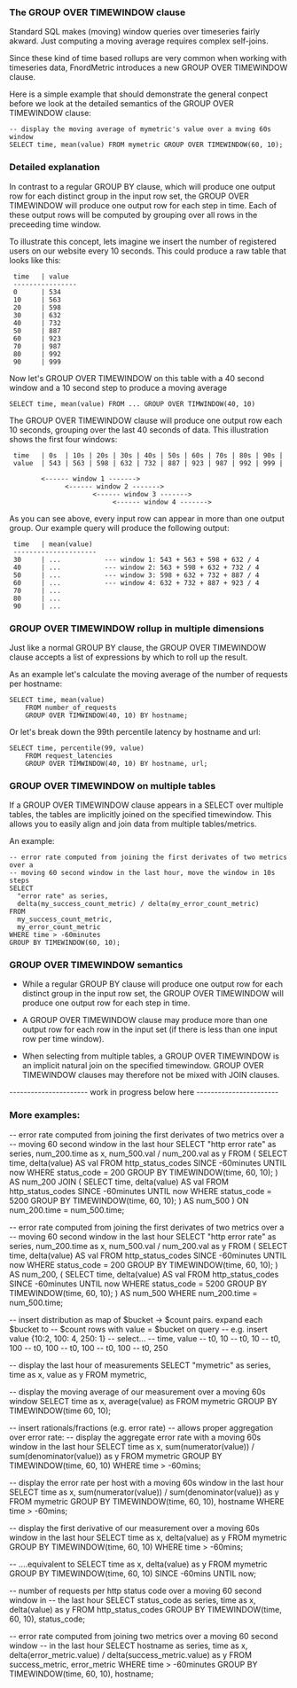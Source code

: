 

### The GROUP OVER TIMEWINDOW clause

Standard SQL makes (moving) window queries over timeseries fairly akward. Just
computing a moving average requires complex self-joins.

Since these kind of time based rollups are very common when working with
timeseries data, FnordMetric introduces a new GROUP OVER TIMEWINDOW clause.

Here is a simple example that should demonstrate the general conpect before we
look at the detailed semantics of the GROUP OVER TIMEWINDOW clause:

    -- display the moving average of mymetric's value over a mving 60s window
    SELECT time, mean(value) FROM mymetric GROUP OVER TIMEWINDOW(60, 10);

### Detailed explanation

In contrast to a regular GROUP BY clause, which will produce one output row for
each distinct group in the input row set, the GROUP OVER TIMEWINDOW will produce
one output row for each step in time. Each of these output rows will be computed
by grouping over all rows in the preceeding time window.

To illustrate this concept, lets imagine we insert the number of registered users
on our website every 10 seconds. This could produce a raw table that looks like
this:

     time   | value
     ----------------
     0      | 534
     10     | 563
     20     | 598
     30     | 632
     40     | 732
     50     | 887
     60     | 923
     70     | 987
     80     | 992
     90     | 999

Now let's GROUP OVER TIMEWINDOW on this table with a 40 second window and a 10
second step to produce a moving average

    SELECT time, mean(value) FROM ... GROUP OVER TIMWINDOW(40, 10)

The GROUP OVER TIMEWINDOW clause will produce one output row each 10 seconds,
grouping over the last 40 seconds of data. This illustration shows the first
four windows:

     time   | 0s  | 10s | 20s | 30s | 40s | 50s | 60s | 70s | 80s | 90s |
     value  | 543 | 563 | 598 | 632 | 732 | 887 | 923 | 987 | 992 | 999 |

            <------ window 1 ------->
                  <------ window 2 ------->
                         <------ window 3 ------->
                              <------ window 4 ------->


As you can see above, every input row can appear in more than one output group.
Our example query will produce the following output:

     time   | mean(value)
     ---------------------
     30     | ...           --- window 1: 543 + 563 + 598 + 632 / 4
     40     | ...           --- window 2: 563 + 598 + 632 + 732 / 4
     50     | ...           --- window 3: 598 + 632 + 732 + 887 / 4
     60     | ...           --- window 4: 632 + 732 + 887 + 923 / 4
     70     | ...
     80     | ...
     90     | ...


### GROUP OVER TIMEWINDOW rollup in multiple dimensions

Just like a normal GROUP BY clause, the GROUP OVER TIMEWINDOW clause accepts
a list of expressions by which to roll up the result.

As an example let's calculate the moving average of the number of requests
per hostname:

    SELECT time, mean(value)
        FROM number_of_requests
        GROUP OVER TIMWINDOW(40, 10) BY hostname;

Or let's break down the 99th percentile latency by hostname and url:

    SELECT time, percentile(99, value)
        FROM request_latencies
        GROUP OVER TIMWINDOW(40, 10) BY hostname, url;


### GROUP OVER TIMEWINDOW on multiple tables

If a GROUP OVER TIMEWINDOW clause appears in a SELECT over multiple tables, the
tables are implicitly joined on the specified timewindow. This allows you to
easily align and join data from multiple tables/metrics.

An example:

    -- error rate computed from joining the first derivates of two metrics over a
    -- moving 60 second window in the last hour, move the window in 10s steps
    SELECT
      "error rate" as series,
      delta(my_success_count_metric) / delta(my_error_count_metric)
    FROM
      my_success_count_metric,
      my_error_count_metric
    WHERE time > -60minutes
    GROUP BY TIMEWINDOW(60, 10);


### GROUP OVER TIMEWINDOW semantics

  - While a regular GROUP BY clause will produce one output row for each distinct
  group in the input row set, the GROUP OVER TIMEWINDOW will produce one output
  row for each step in time.

  - A GROUP OVER TIMEWINDOW clause may produce more than one output row for each
  row in the input set (if there is less than one input row per time window).

  - When selecting from multiple tables, a GROUP OVER TIMEWINDOW is an implicit
  natural join on the specified timewindow. GROUP OVER TIMEWINDOW clauses may 
  therefore not be mixed with JOIN clauses.







---------------------- work in progress below here -----------------------



### More examples:

  -- error rate computed from joining the first derivates of two metrics over a
  -- moving 60 second window in the last hour
  SELECT
    "http error rate" as series,
    num_200.time as x,
    num_500.val / num_200.val as y
  FROM (
      SELECT time, delta(value) AS val
        FROM http_status_codes
        SINCE -60minutes UNTIL now
        WHERE status_code = 200
        GROUP BY TIMEWINDOW(time, 60, 10);
    ) AS num_200
  JOIN (
      SELECT time, delta(value) AS val
        FROM http_status_codes
        SINCE -60minutes UNTIL now
        WHERE status_code = 5200
        GROUP BY TIMEWINDOW(time, 60, 10);
    ) AS num_500
  ) ON num_200.time = num_500.time;



  -- error rate computed from joining the first derivates of two metrics over a
  -- moving 60 second window in the last hour
  SELECT
    "http error rate" as series,
    num_200.time as x,
    num_500.val / num_200.val as y
  FROM (
      SELECT time, delta(value) AS val
        FROM http_status_codes
        SINCE -60minutes UNTIL now
        WHERE status_code = 200
        GROUP BY TIMEWINDOW(time, 60, 10);
    ) AS num_200, (
      SELECT time, delta(value) AS val
        FROM http_status_codes
        SINCE -60minutes UNTIL now
        WHERE status_code = 5200
        GROUP BY TIMEWINDOW(time, 60, 10);
    ) AS num_500
  WHERE num_200.time = num_500.time;





-- insert distribution as map of $bucket -> $count pairs. expand each $bucket to
-- $count rows with value = $bucket on query
-- e.g. insert value {10:2, 100: 4, 250: 1}
-- select...
-- time, value
-- t0, 10
-- t0, 10
-- t0, 100
-- t0, 100
-- t0, 100
-- t0, 100
-- t0, 250


-- display the last hour of measurements
SELECT "mymetric" as series, time as x, value as y FROM mymetric,

-- display the moving average of our measurement over a moving 60s window
SELECT time as x, average(value) as FROM mymetric GROUP BY TIMEWINDOW(time 60, 10);


-- insert rationals/fractions (e.g. error rate)
-- allows proper aggregation over error rate:
-- display the aggregate error rate with a moving 60s window in the last hour
SELECT time as x, sum(numerator(value)) / sum(denominator(value)) as y
  FROM mymetric
  GROUP BY TIMEWINDOW(time, 60, 10)
  WHERE time > -60mins;

-- display the error rate per host with a moving 60s window in the last hour
SELECT time as x, sum(numerator(value)) / sum(denominator(value)) as y
  FROM mymetric
  GROUP BY TIMEWINDOW(time, 60, 10), hostname
  WHERE time > -60mins;

-- display the first derivative of our measurement over a moving 60s window in the last hour
SELECT time as x, delta(value) as y
  FROM mymetric
  GROUP BY TIMEWINDOW(time, 60, 10)
  WHERE time > -60mins;

-- ....equivalent to
SELECT time as x, delta(value) as y
  FROM mymetric
  GROUP BY TIMEWINDOW(time, 60, 10)
  SINCE -60mins UNTIL now;

-- number of requests per http status code over a moving 60 second window in
-- the last hour
SELECT status_code as series, time as x, delta(value) as y
  FROM http_status_codes
  GROUP BY TIMEWINDOW(time, 60, 10), status_code;

-- error rate computed from joining two metrics over a moving 60 second window
-- in the last hour
SELECT
  hostname as series,
  time as x,
  delta(error_metric.value) / delta(success_metric.value) as y
FROM
  success_metric,
  error_metric
WHERE
  time > -60minutes
GROUP BY
  TIMEWINDOW(time, 60, 10),
  hostname;


